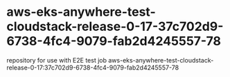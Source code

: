 # aws-eks-anywhere-test-cloudstack-release-0-17-37c702d9-6738-4fc4-9079-fab2d4245557-78
repository for use with E2E test job aws-eks-anywhere-test-cloudstack-release-0-17:37c702d9-6738-4fc4-9079-fab2d4245557-78
